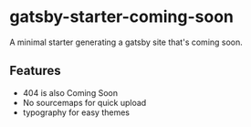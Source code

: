 # gatsby-starter-coming-soon
A minimal starter generating a gatsby site that's coming soon.

## Features

* 404 is also Coming Soon
* No sourcemaps for quick upload
* typography for easy themes
